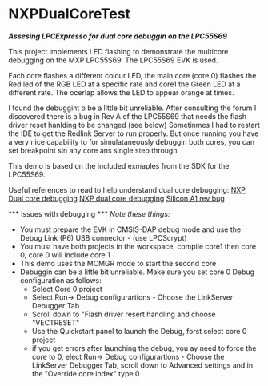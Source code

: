 # NXPDualCoreTest
***Assesing LPCExpresso for dual core debuggin on the LPC55S69***

This project implements LED flashing to demonstrate the multicore debugging on the MXP LPC55S69. The LPC55S69 EVK is used.

Each core flashes a different colour LED, the main core (core 0) flashes the Red led of the RGB LED at a specific rate and core1 the Green LED at a different rate. The ocerlap allows the LED to appear orange at times.

I found the debuggint o be a little bit unreliable. After consulting the forum I discovered there is a bug in Rev A of the LPC55S69 that needs the flash driver reset hanlding to be changed (see below)
Sometinmes I had to restart the IDE to get the Redlink Server to run properly. But once running you have a very nice capability to for simulataneously debuggin both cores, you can set breakpoint sin any core ans single step through

This demo is based on the included exmaples from the SDK for the LPC55S69. 

Useful references to read to help understand dual core debugging:
[NXP Dual core debugging](https://www.nxp.com/docs/en/application-note/AN12358.pdf)
[NXP dual core debugging](https://community.nxp.com/community/mcuxpresso/mcuxpresso-ide/blog/2019/02/26/lpc55xx-multicore-applications-with-mcuxpresso-ide)
[Silicon A1 rev bug](https://community.nxp.com/thread/515129)


*** Issues with debugging ***
_Note these things:_
* You must prepare the EVK in CMSIS-DAP debug mode and use the Debug Link (P6) USB connector - (use LPCScrypt)
* You must have both projects in the workspace, compile core1 then core 0, core 0 will include core 1
* This demo uses the MCMGR mode to start the second core
* Debuggin can be a little bit unreliable. Make sure you set core 0 Debug configuration as follows: 
  * Select Core 0 project
  * Select Run-> Debug configurartions - Choose the LinkServer Debugger Tab
  * Scroll down to "Flash driver resert handling and choose "VECTRESET"
  * Use the Quickstart panel to launch the Debug, forst select core 0 project
  * if you get errors after launching the debug, you ay need to force the core to 0, elect Run-> Debug configurartions - Choose the LinkServer Debugger Tab, scroll down to Advanced settings and in the  "Override core index" type 0




